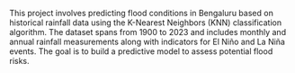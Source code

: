 This project involves predicting flood conditions in Bengaluru based on historical rainfall data using the K-Nearest Neighbors (KNN) classification algorithm. The dataset spans from 1900 to 2023 and includes monthly and annual rainfall measurements along with indicators for El Niño and La Niña events. The goal is to build a predictive model to assess potential flood risks.

